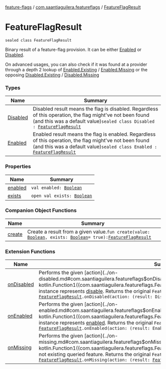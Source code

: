 [feature-flags](../../index.md) / [com.saantiaguilera.featureflags](../index.md) / [FeatureFlagResult](./index.md)

# FeatureFlagResult

`sealed class FeatureFlagResult`

Binary result of a feature-flag provision. It can be either [Enabled](-enabled/index.md) or [Disabled](-disabled/index.md).

On advanced usages, you can also check if it was found at a provider through a depth 2 lookup of
[Enabled.Existing](-enabled/-existing.md) / [Enabled.Missing](-enabled/-missing.md) or the opposing [Disabled.Existing](-disabled/-existing.md) / [Disabled.Missing](-disabled/-missing.md)

### Types

| Name | Summary |
|---|---|
| [Disabled](-disabled/index.md) | Disabled result means the flag is disabled. Regardless of this operation, the flag might've not been found (and this was a default value)`sealed class Disabled : `[`FeatureFlagResult`](./index.md) |
| [Enabled](-enabled/index.md) | Enabled result means the flag is enabled. Regardless of this operation, the flag might've not been found (and this was a default value)`sealed class Enabled : `[`FeatureFlagResult`](./index.md) |

### Properties

| Name | Summary |
|---|---|
| [enabled](enabled.md) | `val enabled: `[`Boolean`](https://kotlinlang.org/api/latest/jvm/stdlib/kotlin/-boolean/index.html) |
| [exists](exists.md) | `open val exists: `[`Boolean`](https://kotlinlang.org/api/latest/jvm/stdlib/kotlin/-boolean/index.html) |

### Companion Object Functions

| Name | Summary |
|---|---|
| [create](create.md) | Create a result from a given value.`fun create(value: `[`Boolean`](https://kotlinlang.org/api/latest/jvm/stdlib/kotlin/-boolean/index.html)`, exists: `[`Boolean`](https://kotlinlang.org/api/latest/jvm/stdlib/kotlin/-boolean/index.html)` = true): `[`FeatureFlagResult`](./index.md) |

### Extension Functions

| Name | Summary |
|---|---|
| [onDisabled](../on-disabled.md) | Performs the given [action](../on-disabled.md#com.saantiaguilera.featureflags$onDisabled(com.saantiaguilera.featureflags.FeatureFlagResult, kotlin.Function1((com.saantiaguilera.featureflags.FeatureFlagResult.Disabled, kotlin.Unit)))/action) if this instance represents [disable](-disabled/index.md). Returns the original `FeatureFlagResult` unchanged.`fun `[`FeatureFlagResult`](./index.md)`.onDisabled(action: (result: Disabled) -> `[`Unit`](https://kotlinlang.org/api/latest/jvm/stdlib/kotlin/-unit/index.html)`): `[`FeatureFlagResult`](./index.md) |
| [onEnabled](../on-enabled.md) | Performs the given [action](../on-enabled.md#com.saantiaguilera.featureflags$onEnabled(com.saantiaguilera.featureflags.FeatureFlagResult, kotlin.Function1((com.saantiaguilera.featureflags.FeatureFlagResult.Enabled, kotlin.Unit)))/action) if this instance represents [enabled](-enabled/index.md). Returns the original `FeatureFlagResult` unchanged.`fun `[`FeatureFlagResult`](./index.md)`.onEnabled(action: (result: Enabled) -> `[`Unit`](https://kotlinlang.org/api/latest/jvm/stdlib/kotlin/-unit/index.html)`): `[`FeatureFlagResult`](./index.md) |
| [onMissing](../on-missing.md) | Performs the given [action](../on-missing.md#com.saantiaguilera.featureflags$onMissing(com.saantiaguilera.featureflags.FeatureFlagResult, kotlin.Function1((com.saantiaguilera.featureflags.FeatureFlagResult, kotlin.Unit)))/action) if this instance is a not existing queried feature. Returns the original `FeatureFlagResult` unchanged.`fun `[`FeatureFlagResult`](./index.md)`.onMissing(action: (result: `[`FeatureFlagResult`](./index.md)`) -> `[`Unit`](https://kotlinlang.org/api/latest/jvm/stdlib/kotlin/-unit/index.html)`): `[`FeatureFlagResult`](./index.md) |
